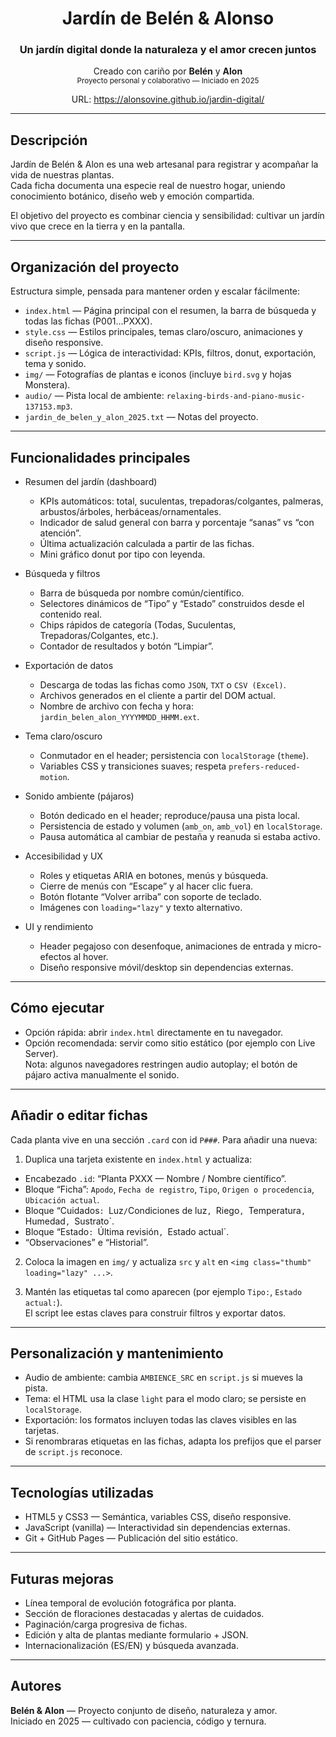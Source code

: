 <div align="center">

# Jardín de Belén & Alonso

### Un jardín digital donde la naturaleza y el amor crecen juntos

Creado con cariño por **Belén** y **Alon**  
<sub>Proyecto personal y colaborativo — Iniciado en 2025</sub>

URL: https://alonsovine.github.io/jardin-digital/

</div>

---

## Descripción

Jardín de Belén & Alon es una web artesanal para registrar y acompañar la vida de nuestras plantas.  
Cada ficha documenta una especie real de nuestro hogar, uniendo conocimiento botánico, diseño web y emoción compartida.

El objetivo del proyecto es combinar ciencia y sensibilidad: cultivar un jardín vivo que crece en la tierra y en la pantalla.

---

## Organización del proyecto

Estructura simple, pensada para mantener orden y escalar fácilmente:

- `index.html` — Página principal con el resumen, la barra de búsqueda y todas las fichas (P001…PXXX).
- `style.css` — Estilos principales, temas claro/oscuro, animaciones y diseño responsive.
- `script.js` — Lógica de interactividad: KPIs, filtros, donut, exportación, tema y sonido.
- `img/` — Fotografías de plantas e iconos (incluye `bird.svg` y hojas Monstera).
- `audio/` — Pista local de ambiente: `relaxing-birds-and-piano-music-137153.mp3`.
- `jardin_de_belen_y_alon_2025.txt` — Notas del proyecto.

---

## Funcionalidades principales

- Resumen del jardín (dashboard)
  - KPIs automáticos: total, suculentas, trepadoras/colgantes, palmeras, arbustos/árboles, herbáceas/ornamentales.
  - Indicador de salud general con barra y porcentaje “sanas” vs “con atención”.
  - Última actualización calculada a partir de las fichas.
  - Mini gráfico donut por tipo con leyenda.

- Búsqueda y filtros
  - Barra de búsqueda por nombre común/científico.
  - Selectores dinámicos de “Tipo” y “Estado” construidos desde el contenido real.
  - Chips rápidos de categoría (Todas, Suculentas, Trepadoras/Colgantes, etc.).
  - Contador de resultados y botón “Limpiar”.

- Exportación de datos
  - Descarga de todas las fichas como `JSON`, `TXT` o `CSV (Excel)`.
  - Archivos generados en el cliente a partir del DOM actual.
  - Nombre de archivo con fecha y hora: `jardin_belen_alon_YYYYMMDD_HHMM.ext`.

- Tema claro/oscuro
  - Conmutador en el header; persistencia con `localStorage` (`theme`).
  - Variables CSS y transiciones suaves; respeta `prefers-reduced-motion`.

- Sonido ambiente (pájaros)
  - Botón dedicado en el header; reproduce/pausa una pista local.
  - Persistencia de estado y volumen (`amb_on`, `amb_vol`) en `localStorage`.
  - Pausa automática al cambiar de pestaña y reanuda si estaba activo.

- Accesibilidad y UX
  - Roles y etiquetas ARIA en botones, menús y búsqueda.
  - Cierre de menús con “Escape” y al hacer clic fuera.
  - Botón flotante “Volver arriba” con soporte de teclado.
  - Imágenes con `loading="lazy"` y texto alternativo.

- UI y rendimiento
  - Header pegajoso con desenfoque, animaciones de entrada y micro-efectos al hover.
  - Diseño responsive móvil/desktop sin dependencias externas.

---

## Cómo ejecutar

- Opción rápida: abrir `index.html` directamente en tu navegador.
- Opción recomendada: servir como sitio estático (por ejemplo con Live Server).  
  Nota: algunos navegadores restringen audio autoplay; el botón de pájaro activa manualmente el sonido.

---

## Añadir o editar fichas

Cada planta vive en una sección `.card` con id `P###`. Para añadir una nueva:

1) Duplica una tarjeta existente en `index.html` y actualiza:
- Encabezado `.id`: “Planta PXXX — Nombre / Nombre científico”.
- Bloque “Ficha”: `Apodo`, `Fecha de registro`, `Tipo`, `Origen o procedencia`, `Ubicación actual`.
- Bloque “Cuidados`: `Luz`/`Condiciones de luz`, `Riego`, `Temperatura`, `Humedad`, `Sustrato`.
- Bloque “Estado`: `Última revisión`, `Estado actual`.
- “Observaciones” e “Historial”.

2) Coloca la imagen en `img/` y actualiza `src` y `alt` en `<img class="thumb" loading="lazy" ...>`.

3) Mantén las etiquetas tal como aparecen (por ejemplo `Tipo:`, `Estado actual:`).  
   El script lee estas claves para construir filtros y exportar datos.

---

## Personalización y mantenimiento

- Audio de ambiente: cambia `AMBIENCE_SRC` en `script.js` si mueves la pista.
- Tema: el HTML usa la clase `light` para el modo claro; se persiste en `localStorage`.
- Exportación: los formatos incluyen todas las claves visibles en las tarjetas.
- Si renombraras etiquetas en las fichas, adapta los prefijos que el parser de `script.js` reconoce.

---

## Tecnologías utilizadas

- HTML5 y CSS3 — Semántica, variables CSS, diseño responsive.
- JavaScript (vanilla) — Interactividad sin dependencias externas.
- Git + GitHub Pages — Publicación del sitio estático.

---

## Futuras mejoras

- Línea temporal de evolución fotográfica por planta.
- Sección de floraciones destacadas y alertas de cuidados.
- Paginación/carga progresiva de fichas.
- Edición y alta de plantas mediante formulario + JSON.
- Internacionalización (ES/EN) y búsqueda avanzada.

---

## Autores

**Belén & Alon** — Proyecto conjunto de diseño, naturaleza y amor.  
Iniciado en 2025 — cultivado con paciencia, código y ternura.

